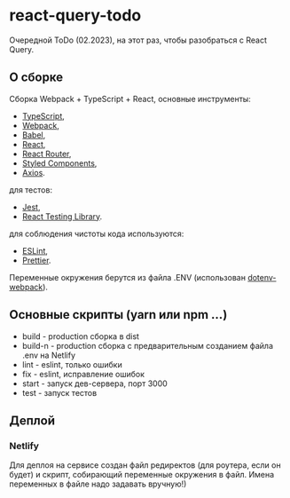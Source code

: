 # react-query-todo
Очередной ToDo (02.2023), на этот раз, чтобы разобраться с React Query.

## О сборке
Cборка Webpack + TypeScript + React, основные инструменты:
- [TypeScript](https://www.typescriptlang.org/docs/),
- [Webpack](https://webpack.js.org/guides/getting-started/),
- [Babel](https://babeljs.io/setup),
- [React](https://ru.react.js.org/docs/getting-started.html),
- [React Router](https://reactrouter.com/en/main),
- [Styled Components](https://styled-components.com/docs),
- [Axios](https://axios-http.com/docs/intro).

для тестов:
- [Jest](https://jestjs.io/docs/getting-started),
- [React Testing Library](https://testing-library.com/docs/react-testing-library/intro/).

для соблюдения чистоты кода используются:
- [ESLint](https://eslint.org/),
- [Prettier](https://prettier.io/).

Переменные окружения берутся из файла .ENV (использован [dotenv-webpack](https://www.npmjs.com/package/dotenv-webpack)).

## Основные скрипты (yarn или npm ...)
- build - production сборка в dist
- build-n - production сборка с предварительным созданием файла .env на Netlify
- lint - eslint, только ошибки
- fix - eslint, исправление ошибок
- start - запуск дев-сервера, порт 3000
- test - запуск тестов

## Деплой
### Netlify
Для деплоя на сервисе создан файл редиректов (для роутера, если он будет) и скрипт, собирающий переменные окружения в файл. Имена переменных в файле надо задавать вручную!)

